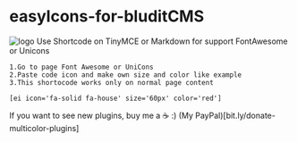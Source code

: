 # easyIcons-for-bluditCMS
 ![logo](https://i.imgur.com/dag8l3I.jpg)
Use Shortcode on TinyMCE or Markdown for support FontAwesome or Unicons

    1.Go to page Font Awesome or UniCons
    2.Paste code icon and make own size and color like example
    3.This shortocode works only on normal page content

``` [ei icon='fa-solid fa-house' size='60px' color='red'] ```

If you want to see new plugins, buy me a ☕ :)
(My PayPal)[bit.ly/donate-multicolor-plugins]
